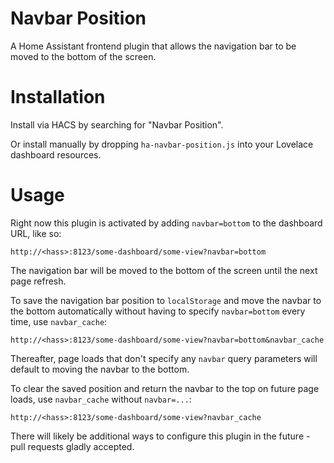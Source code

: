 # Navbar Position

A Home Assistant frontend plugin that allows the navigation bar to be moved to the bottom of the screen.

# Installation

Install via HACS by searching for "Navbar Position".

Or install manually by dropping `ha-navbar-position.js` into your Lovelace dashboard resources.

# Usage

Right now this plugin is activated by adding `navbar=bottom` to the dashboard URL, like so:

```
http://<hass>:8123/some-dashboard/some-view?navbar=bottom
```

The navigation bar will be moved to the bottom of the screen until the next page refresh.

To save the navigation bar position to `localStorage` and move the navbar to the bottom automatically without having to specify `navbar=bottom` every time, use `navbar_cache`:

```
http://<hass>:8123/some-dashboard/some-view?navbar=bottom&navbar_cache
```

Thereafter, page loads that don't specify any `navbar` query parameters will default to moving the navbar to the bottom.

To clear the saved position and return the navbar to the top on future page loads, use `navbar_cache` without `navbar=...`:

```
http://<hass>:8123/some-dashboard/some-view?navbar_cache
```

There will likely be additional ways to configure this plugin in the future - pull requests gladly accepted.

